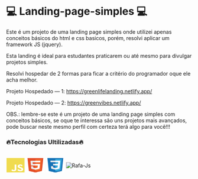 # 💻 Landing-page-simples 💻

Este é um projeto de uma landing page simples onde utilizei apenas conceitos básicos do html e css basicos, porém, resolvi aplicar um framework JS (jquery).

Esta landing é ideal para estudantes praticarem ou até mesmo para divulgar projetos simples.


Resolvi hospedar de 2 formas para ficar a critério do programador oque ele acha melhor.

Projeto Hospedado — 1: https://greenlifelanding.netlify.app/

Projeto Hospedado — 2: https://greenvibes.netlify.app/

OBS.: lembre-se este é um projeto de uma landing page simples com conceitos básicos, se oque te interessa são uns projetos mais avançados, pode buscar neste mesmo perfil com certeza terá algo para você!!!

  <h3>🔥Tecnologias Ultilizadas🔥</h3>
  
 <div style="display: inline_block"><br>
  <img align="center" alt="Rafa-Js" height="40" width="50" src="https://raw.githubusercontent.com/devicons/devicon/master/icons/javascript/javascript-plain.svg">   
  <img align="center" alt="Rafa-HTML" height="40" width="50" src="https://raw.githubusercontent.com/devicons/devicon/master/icons/html5/html5-original.svg">
  <img align="center" alt="Rafa-CSS" height="40" width="50" src="https://raw.githubusercontent.com/devicons/devicon/master/icons/css3/css3-original.svg">
   <img align="center" alt="Rafa-Js" height="40" width="50" src="https://cdn.jsdelivr.net/gh/devicons/devicon/icons/jquery/jquery-plain-wordmark.svg" />
